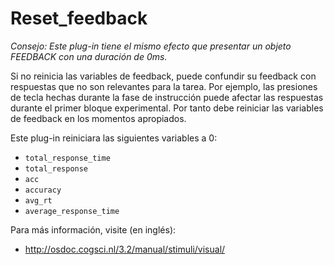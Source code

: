 # Reset_feedback

*Consejo: Este plug-in tiene el mismo efecto que presentar un objeto FEEDBACK con una duración de 0ms.*

Si no reinicia las variables de feedback, puede confundir su feedback con respuestas que no son relevantes para la tarea. Por ejemplo, las presiones de tecla hechas durante la fase de instrucción puede afectar las respuestas durante
el primer bloque experimental. Por tanto debe reiniciar las variables de feedback en los momentos apropiados. 

Este plug-in reiniciara las siguientes variables a 0:

- `total_response_time`
- `total_response`
- `acc`
- `accuracy`
- `avg_rt`
- `average_response_time`

Para más información, visite (en inglés):

- <http://osdoc.cogsci.nl/3.2/manual/stimuli/visual/>
